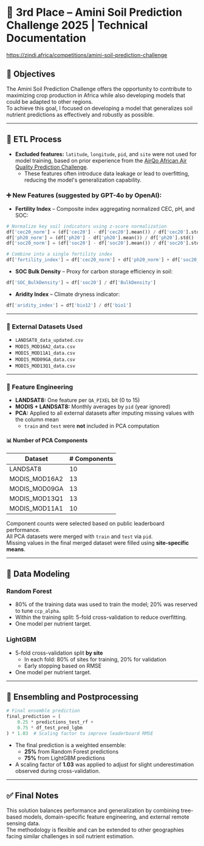 # 🌱 3rd Place – Amini Soil Prediction Challenge 2025 | Technical Documentation  
https://zindi.africa/competitions/amini-soil-prediction-challenge

## 🧭 Objectives

The Amini Soil Prediction Challenge offers the opportunity to contribute to maximizing crop production in Africa while also developing models that could be adapted to other regions.  
To achieve this goal, I focused on developing a model that generalizes soil nutrient predictions as effectively and robustly as possible.

---

## 🔄 ETL Process

- **Excluded features:** `latitude`, `longitude`, `pid`, and `site` were not used for model training, based on prior experience from the [AirQo African Air Quality Prediction Challenge](https://zindi.africa/competitions/airqo-african-air-quality-prediction-challenge).
  - These features often introduce data leakage or lead to overfitting, reducing the model's generalization capability.

### ➕ New Features (suggested by GPT-4o by OpenAI):

- **Fertility Index** – Composite index aggregating normalized CEC, pH, and SOC:
```python
# Normalize key soil indicators using z-score normalization
df['cec20_norm'] = (df['cec20'] - df['cec20'].mean()) / df['cec20'].std()
df['ph20_norm'] = (df['ph20'] - df['ph20'].mean()) / df['ph20'].std()
df['soc20_norm'] = (df['soc20'] - df['soc20'].mean()) / df['soc20'].std()

# Combine into a single fertility index
df['fertility_index'] = df['cec20_norm'] + df['ph20_norm'] + df['soc20_norm']
```

- **SOC Bulk Density** – Proxy for carbon storage efficiency in soil:
```python
df['SOC_BulkDensity'] = df['soc20'] / df['BulkDensity']
```

- **Aridity Index** – Climate dryness indicator:
```python
df['aridity_index'] = df['bio12'] / df['bio1']
```

---

### 📂 External Datasets Used

- `LANDSAT8_data_updated.csv`  
- `MODIS_MOD16A2_data.csv`  
- `MODIS_MOD11A1_data.csv`  
- `MODIS_MOD09GA_data.csv`  
- `MODIS_MOD13Q1_data.csv`

---

### 🧮 Feature Engineering

- **LANDSAT8:** One feature per `QA_PIXEL` bit (0 to 15)  
- **MODIS + LANDSAT8:** Monthly averages by `pid` (year ignored)  
- **PCA:** Applied to all external datasets after imputing missing values with the column mean  
  - `train` and `test` were **not** included in PCA computation  

#### 📊 Number of PCA Components

| Dataset              | # Components |
|----------------------|--------------|
| LANDSAT8             | 10           |
| MODIS_MOD16A2        | 13           |
| MODIS_MOD09GA        | 13           |
| MODIS_MOD13Q1        | 13           |
| MODIS_MOD11A1        | 10           |

Component counts were selected based on public leaderboard performance.  
All PCA datasets were merged with `train` and `test` via `pid`.  
Missing values in the final merged dataset were filled using **site-specific means**.

---

## 🤖 Data Modeling

### Random Forest

- 80% of the training data was used to train the model; 20% was reserved to tune `ccp_alpha`.
- Within the training split: 5-fold cross-validation to reduce overfitting.
- One model per nutrient target.

### LightGBM

- 5-fold cross-validation split **by site**  
  - In each fold: 80% of sites for training, 20% for validation
  - Early stopping based on RMSE
- One model per nutrient target.

---

## 🧬 Ensembling and Postprocessing

```python
# Final ensemble prediction
final_prediction = (
    0.25 * predictions_test_rf +
    0.75 * df_test_pred_lgbm
) * 1.03  # Scaling factor to improve leaderboard RMSE
```

- The final prediction is a weighted ensemble:
  - **25%** from Random Forest predictions
  - **75%** from LightGBM predictions
- A scaling factor of **1.03** was applied to adjust for slight underestimation observed during cross-validation.

---

## ✅ Final Notes

This solution balances performance and generalization by combining tree-based models, domain-specific feature engineering, and external remote sensing data.  
The methodology is flexible and can be extended to other geographies facing similar challenges in soil nutrient estimation.
